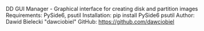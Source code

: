 DD GUI Manager - Graphical interface for creating disk and partition images
Requirements: PySide6, psutil
Installation: pip install PySide6 psutil
Author: Dawid Bielecki "dawciobiel"
GitHub: https://github.com/dawciobiel

